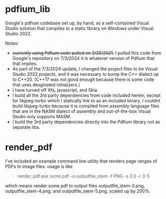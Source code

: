 # pdfium_lib
Google's pdfium codebase set up, by hand, as a self-contained Visual Studio solution that compiles to a static library on Windows under Visual Studio 2022.

Notes:
* ~~currently using Pdfium code pulled on 2/25/2021.~~ I pulled this code from Google's repository on 7/3/2024 it is whatever version of Pdfium that that implies.
* As part of the 7/3/2024 update, I changed the project files to be Visual Studio 2022 projects, and it was necessary to bump the C++ dialect up to C++20. (C++17 was not good enough because there is some code that uses desginated initializers.) 
* I have turned off Xfa, javascript, and Skia.
* I build all the 3rd party dependencies from code included herein, except for libjpeg-turbo which I statically link to as an included binary. I couldnt build libjpeg-turbo because it is compiled from assembly language files that are in the NASM dialect of assembly and out-of-the-box Visual Studio only supports MASM.
* I build the 3rd party dependencies directly into the Pdfium library not as separate libs.
# render_pdf

I've included an example command line utility that renders page ranges of PDFs to image files. usage is like

>render_pdf.exe some.pdf -o outputfile_stem -f PNG -s 2.0 -r 3-5

which means render some.pdf to output files outputfile_stem-3.png, outputfile_stem-4.png, and outputfile_stem-5.png, scaled up by 200%. 
